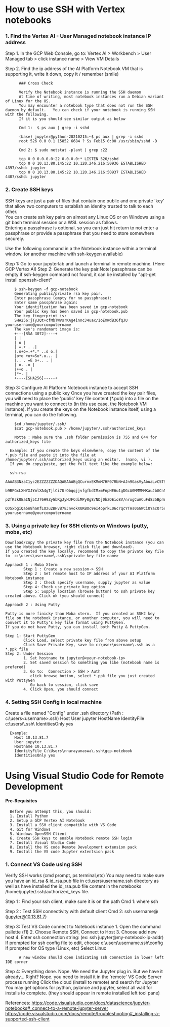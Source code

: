 # How to use SSH with Vertex notebooks

### 1. Find the Vertex AI - User Managed notebook instance IP address

  Step  1. In the GCP Web Console, go to:
            Vertex AI > Workbench > User Managed tab > click instance name > View VM Details

  Step  2. Find the ip address of the AI Platform Notebook VM that is supporting it, write it down, copy it / remember (smile)

          ### Cross Check

          Verify the Notebook instance is running the SSH daemon
          At time of writing, most notebook instances run a Debian variant of Linux for the OS.   
          You may encounter a notebook type that does not run the SSH daemon by default.   You can check if your notebook is running SSH with the following.  
          If it is you should see similar output as below

          Cmd 1:  $ ps aux | grep -i sshd

          (base) jupyter@python-20210215:~$ ps aux | grep -i sshd
          root 526 0.0 0.1 15852 6684 ? Ss Feb15 0:00 /usr/sbin/sshd -D

          Cmd 2: $ sudo netstat -plant | grep :22

          tcp 0 0 0.0.0.0:22 0.0.0.0:* LISTEN 526/sshd
          tcp 0 0 10.13.80.145:22 10.120.246.216:50936 ESTABLISHED 4397/sshd: jupyter
          tcp 0 0 10.13.80.145:22 10.120.246.216:50937 ESTABLISHED 4407/sshd: jupyter



### 2. Create SSH keys
SSH keys are just a pair of files that contain one public and one private 'key' that allow two computers to establish an identity trusted to talk to each other.  
You can create ssh key pairs on almost any Linux OS or on Windows using a git bash terminal session or a WSL session as follows.   
Entering a passphrase is optional, so you can just hit return to not enter a passphrase or provide a passphrase that you need to store somewhere securely.

Use the following command in a the Notebook instance within a terminal window.   (or another machine with ssh-keygen available)

Step 1: Go to your jupyterlab and launch a terminal in remote machine. (Here GCP Vertex AI)
Step 2: Generate the key pair.Note! passphrase can be empty 
        if ssh-keygen command not found, it can be installed by "apt-get install openssh-client"


        $ ssh-keygen -f gcp-notebook
        Generating public/private rsa key pair.
        Enter passphrase (empty for no passphrase):     
        Enter same passphrase again:
        Your identification has been saved in gcp-notebook
        Your public key has been saved in gcp-notebook.pub
        The key fingerprint is:
        SHA256:jTyJQt+cfMbTWVsrKAg4inncJ4uax/IoEmWdB36fqJU yourusername@yourcomputername
        The key's randomart image is:
        +---[RSA 3072]----+
        | |
        | o |
        | =.+ . .|
        |.o+o=.+*.* ..o o.|
        |o+o +o+=So*.o... |
        |.. . =E o+.. . |
        | o. .o |
        |++o . |
        |*+. |
        +----[SHA256]-----+
        
Step 3: Configure AI Platform Notebook instance to accept SSH connections using a public key
        Once you have created the key pair files, you will need to place the 'public' key file content  (*.pub) into a file on the machine you want to connect to 
        (in this use case, the Notebook VM instance).  If you create the keys on the Notebook instance itself, using a terminal, you can do the following.

        $cd /home/jupyter/.ssh/
        $cat gcp-notebook.pub > /home/jupyter/.ssh/authorized_keys
        
        Notte : Make sure the .ssh folder permission is 755 and 644 for authorized_keys file

      Example: If you create the keys elsewhere, copy the content of the *.pub file and paste it into the file at /home/jupyter/.ssh/authorized_keys using an editor.  (nano, vi ).  
      If you do copy/paste, get the full text like the example below:

      ssh-rsa 
      AAAAB3NzaC1yc2EZZZZZZZDAQABAAABgQCurnxEKMmM7HF07RbN+AJn9GasVyAbuaLvC5TS6glA4VVEen13ihsaEnNznowIwj0mfY+hdmDRWK5SKZ+v5wJuPl3IAowyhn8fg3aAEo6NLVWg4LJVF+
      b9BPGxLXHYXJYmlXA4gTjlCi7UrObqqjjvfgfbdIMxmFnpHE6u1gDGcA0MMMMMKauJbGCnN5NmZJpqAjqzWJOU812VUAPE4FFZwH6PZCJGmlHL0vYZ6+2GDYiMzAkDtBgFAVAGDM5rpw6+dxDvmQ5+
      p2fKzk0EaINj5CJ76H9ZyGbRgJyHJFCdiMPy0g8/NDj0hZOEio8V/nrogCuACuFd835BpnWExCQ+38PLATEQAsV+rqs0wr27il7IpozU9xSyFI7ypR4Y61kOU812IKa21OVyoggat2v/eW7kZ2ijy7z
      QJSxbgiQa5n8haKfLOzu2BHvB78JnvokXUKBOc9eI4oprkL06crqcYTAs0SGWCiOYacOr5swezytqTv3SCGFIXkGdIxg4iU= yourusername@yourcomputername


### 3. Using a private key for SSH clients on Windows (putty, moba, etc)
    Download/copy the private key file from the Notebook instance (you can use the Notebook browser, right click file and download). 
    If you created the key locally, recommend to copy the private key file to  c:\users\username\.ssh\<private-key-file-name>

    Appraoch 1 : Moba Xterm
            Step 1 : Create a new session-> SSH
            Step 2 : Set remote host to IP address of your AI Platform Notebook instance 
            Step 3 : Check specify username, supply jupyter as value
            Step 4: Check use private key option
            Step 5: Supply location (browse button) to ssh private key created above. Click ok (you should connect)
            
    Approach 2 : Using Putty
    
    Putty is more finicky than Moba xtern.  If you created an SSH2 key file on the notebook instance, or another computer, you will need to convert it to Putty's key file format using PuttyGen.  
    If you do not have Putty, you can install both Putty & PuttyGen.
    
    Step 1: Start PuttyGen
            Click Load, select private key file from above setup
            Click Save Private Key, save to c:\user\username\.ssh as a *.ppk file
    Step 2: Under Session
            1. Set hostname to jupyter@<your-notebook-ip>
            2. Set saved session to something you like (notebook name is prefered)
            3. Go to:  Connection > SSH > Auth
               click browse button, select *.ppk file you just created with PuttyGen
               Go back to session, click save
            4. Click Open, you should connect
            
 
 ### 4. Setting SSH Config in local machine
   Create a file named "Config" under .ssh directory (Path :  c:\users\<username>\.ssh)
        Host <your-nickname>
        User jupyter
        HostName <your notebookinstance ip>
        IdentityFile c:\\users\\<username>\\.ssh\\<name-of-private-key-file>
        IdentitiesOnly yes

      Example:
        Host 10.13.81.7
        User jupyter
        Hostname 10.13.81.7
        IdentityFile C:\Users\nnarayanaswa\.ssh\gcp-notebook
        IdentitiesOnly yes 

 
  
 # Using Visual Studio Code for Remote Development
  
 #### Pre-Requisites
      Before you attempt this, you should:
      1. Install Python 
      2. Setup a GCP Vertex AI Notebook
      3. Install a SSH client compatible with VS Code 
      4. Git for Windows
      5. Windows OpenSSH Client
      6. Create SSH keys to enable Notebook remote SSH login
      7. Install Visual Studio Code
      8. Install the VS code Remote Development extension pack
      9. Install the VS code Jupyter extentsion pack
  
  
### 1. Connect VS Code using SSH
   Verify SSH works (cmd prompt, ps terminal,etc)
   You may need to make sure you have an id_rsa & id_rsa.pub file in c:\users\username\.ssh directory as well as 
   have installed the id_rsa.pub file content in the notebooks /home/jupyter/.ssh/authorized_keys file.  

  Step 1 : Find your ssh client, make sure it is on the path
           Cmd 1: where ssh
  
  Step 2 : Test SSH connectivity with default client
           Cmd 2: ssh username@<ip-address> (jupyter@10.13.81.7)
  
  Step 3: Test VS Code connect to Notebook instance
          1. Open the command pallette (f1)
          2. Choose Remote SSH, Connect to Host
          3. Choose add new host
          4. Enter ssh connection string: (ex: ssh jupyter@my-notebook-ip-addr)
             If prompted for ssh config file to edit, choose c:\users\username\.ssh\config
             If prompted for OS type (Linux, etc) Select Linux

          A new window should open indicating ssh connection in lower left IDE corner
  
  Step 4:   Everything done. 
            Nope.  We need the Jupyter plug in.  But we have it already... Right?
            Nope. you need to install it in the 'remote' VS Code Server process running
            Click the cloud (install to remote) and search for Jupyter
            You may get options for python, pylance and jupyter, select all
            wait for installs to complete. (they should appear in remote installed left tool pane)
  
  References:
  https://code.visualstudio.com/docs/datascience/jupyter-notebooks#_connect-to-a-remote-jupyter-server 
  https://code.visualstudio.com/docs/remote/troubleshooting#_installing-a-supported-ssh-client
